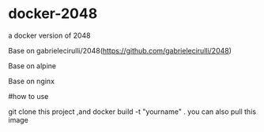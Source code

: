 # docker-2048
a docker version of 2048

Base on gabrielecirulli/2048(https://github.com/gabrielecirulli/2048) 

Base on alpine 

Base on nginx

#how to use

git clone this project ,and docker build -t "yourname" .
you can also pull this image 

